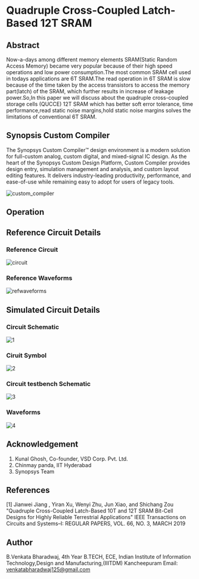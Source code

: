 # Quadruple Cross-Coupled Latch-Based 12T SRAM
## Abstract 
Now-a-days among different memory elements SRAM(Static Random Access Memory) became very popular because of their high speed operations and low power consumption.The most common SRAM cell used in todays applications are 6T SRAM.The read operation in 6T SRAM is slow because of the time taken by the access transistors to access the memory part(latch) of the SRAM, which further results in increase of leakage power.So,In this paper we will discuss about the quadruple cross-coupled storage cells (QUCCE) 12T SRAM which has better soft error tolerance, time performance,read static noise margins,hold static noise margins solves the limitations of conventional 6T SRAM.
## Synopsis Custom Compiler 
The Synopsys Custom Compiler™ design environment is a modern solution for full-custom analog, custom digital, and mixed-signal IC design. As the heart of the Synopsys Custom Design Platform, Custom Compiler provides design entry, simulation management and analysis, and custom layout editing features. It delivers industry-leading productivity, performance, and ease-of-use while remaining easy to adopt for users of legacy tools.

![custom_compiler](https://user-images.githubusercontent.com/100586116/156113543-8e429db2-809c-4439-8a1c-53f9264caeca.png)
## Operation 
## Reference Circuit Details 
### Reference Circuit 
![circuit](https://user-images.githubusercontent.com/100586116/156113502-fd0c8583-4b9e-43d4-959c-5b694fa1b4df.PNG)
### Reference Waveforms
![refwaveforms](https://user-images.githubusercontent.com/100586116/156113559-19ffc695-f0c5-44e0-9882-3f918ed49a2b.PNG)
## Simulated Circuit Details 
### Circuit Schematic 
![1](https://user-images.githubusercontent.com/100586116/156121649-32b9f78e-4bad-4537-8d81-18224b1cbefd.PNG)
### Ciruit Symbol 
![2](https://user-images.githubusercontent.com/100586116/156121664-7988f665-3cba-445a-9e54-e9a5c176e93b.PNG)
### Circuit testbench Schematic 
![3](https://user-images.githubusercontent.com/100586116/156121666-da6c7fc7-7381-4031-a31c-6c5589a76c32.PNG)
### Waveforms 
![4](https://user-images.githubusercontent.com/100586116/156121668-e8275060-0d1e-4207-8e38-2df1d84769b5.PNG)
## Acknowledgement 
1. Kunal Ghosh, Co-founder, VSD Corp. Pvt. Ltd.
2. Chinmay panda, IIT Hyderabad
3. Synopsys Team 
## References 
[1] Jianwei Jiang , Yiran Xu, Wenyi Zhu, Jun Xiao, and Shichang Zou "Quadruple Cross-Coupled Latch-Based 10T and 12T SRAM Bit-Cell Designs for Highly Reliable Terrestrial Applications"
IEEE Transactions on Circuits and Systems–I: REGULAR PAPERS,
VOL. 66, NO. 3, MARCH 2019
## Author 
B.Venkata Bharadwaj, 4th Year B.TECH, ECE, Indian Institute of Information Technology,Design and Manufacturing,(IIITDM) Kancheepuram
Email: venkatabharadwaj125@gmail.com
